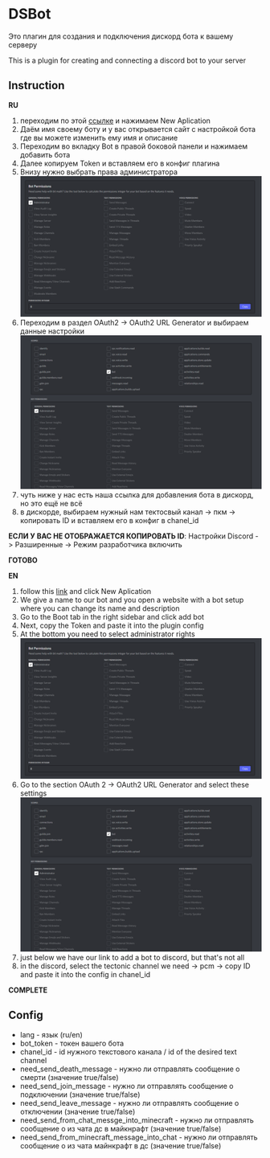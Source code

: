 # DSBot
Это плагин для создания и подключения дискорд бота к вашему серверу

This is a plugin for creating and connecting a discord bot to your server

## Instruction 
**RU**

1) переходим по этой [ссылке](https://discord.com/developers/applications) и нажимаем New Aplication
2) Даём имя своему боту и у вас открывается сайт с настройкой бота где вы можете изменить ему имя и описание
3) Переходим во вкладку Bot в правой боковой панели и нажимаем добавить бота
4) Далее копируем Token и вставляем его в конфиг плагина
5) Внизу нужно выбрать права администратора 
![тут](https://github.com/2sweetheart2/DSBot/blob/master/raw/master/main/Снимок.PNG)
6) Переходим в раздел OAuth2 -> OAuth2 URL Generator и выбираем данные настройки ![тут](https://github.com/2sweetheart2/DSBot/blob/master/raw/master/main/1.PNG)
7) чуть ниже у нас есть наша ссылка для добавления бота в дискорд, но это ещё не всё
8) в дискорде, выбираем нужный нам тектосвый канал -> пкм -> копировать ID и вставляем его в конфиг в chanel_id

**ЕСЛИ У ВАС НЕ ОТОБРАЖАЕТСЯ КОПИРОВАТЬ ID**:
Настройки Discord -> Разширенные -> Режим разработчика включить

**ГОТОВО**

**EN**

1) follow this [link](https://discord.com/developers/applications) and click New Aplication
2) We give a name to our bot and you open a website with a bot setup where you can change its name and description
3) Go to the Boot tab in the right sidebar and click add bot
4) Next, copy the Token and paste it into the plugin config
5) At the bottom you need to select administrator rights
![here](https://github.com/2sweetheart2/DSBot/blob/master/raw/master/main/Снимок.PNG)
6) Go to the section OAuth 2 -> OAuth2 URL Generator and select these settings![here](https://github.com/2sweetheart2/DSBot/blob/master/raw/master/main/1.PNG )
7) just below we have our link to add a bot to discord, but that's not all
8) in the discord, select the tectonic channel we need -> pcm -> copy ID and paste it into the config in chanel_id


**COMPLETE**

## Config

* lang - язык (ru/en)
* bot_token - токен вашего бота
* chanel_id - id нужного текстового канала / id of the desired text channel
* need_send_death_message - нужно ли отправлять сообщение о смерти (значение true/false)
* need_send_join_message - нужно ли отправлять сообщение о подключении (значение true/false)
* need_send_leave_message - нужно ли отправлять сообщение о отключении (значение true/false)
* need_send_from_chat_messge_into_minecraft - нужно ли отправлять сообщение о из чата дс в майкнрафт (значение true/false)
* need_send_from_minecraft_message_into_chat - нужно ли отправлять сообщение о из чата майнкрафт в дс (значение true/false)
